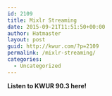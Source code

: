 ```yaml
---
id: 2109
title: Mixlr Streaming
date: 2015-09-21T11:51:50+00:00
author: Hatmaster
layout: post
guid: http://kwur.com/?p=2109
permalink: /mixlr-streaming/
categories:
  - Uncategorized
---
```

<div class="pf-content">
  <p>
    <strong>Listen to KWUR 90.3 here! </strong>
  </p>
</div>